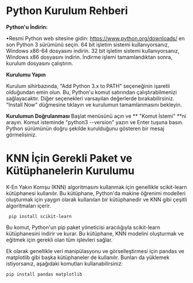 
# Python Kurulum Rehberi

**Python'u İndirin:**

•Resmi Python web sitesine gidin: https://www.python.org/downloads/  en son Python 3 sürümünü seçin.
64 bit işletim sistemi kullanıyorsanız, Windows x86-64 dosyasını indirin. 32 bit işletim sistemi kullanıyorsanız, Windows x86 dosyasını indirin.
İndirme işlemi tamamlandıktan sonra, kurulum dosyasını çalıştırın.

**Kurulumu Yapın**

Kurulum sihirbazında, "Add Python 3.x to PATH" seçeneğinin işaretli olduğundan emin olun. Bu, Python'u komut satırından çalıştırabilmenizi sağlayacaktır.
Diğer seçenekleri varsayılan değerlerde bırakabilirsiniz.
"Install Now" düğmesine tıklayın ve kurulumun tamamlanmasını bekleyin.

**Kurulumun Doğrulanması**
Başlat menüsünü açın ve ** "Komut İstemi" **ni arayın.
Komut isteminde "python3 --version" yazın ve Enter tuşuna basın.
Python sürümünün doğru şekilde kurulduğunu gösteren bir mesaj görmelisiniz.

# KNN İçin Gerekli Paket ve Kütüphanelerin Kurulumu

K-En Yakın Komşu (KNN) algoritmasını kullanmak için genellikle scikit-learn kütüphanesi kullanılır. Bu kütüphane, Python'da makine öğrenimi modelleri oluşturmak için yaygın olarak kullanılan bir kütüphanedir ve KNN gibi çeşitli algoritmaları içerir.

<code> pip install scikit-learn </code>

Bu komut, Python'un pip paket yöneticisi aracılığıyla scikit-learn kütüphanesini indirir ve kurar. Bu kütüphane, KNN modelini oluşturmak ve eğitmek için gerekli olan tüm işlevleri sağlar.

Ek olarak genellikle veri manipülasyonu ve görselleştirmesi için pandas ve matplotlib gibi başka kütüphaneler de kullanılır. Bunları da yüklemek istiyorsanız, aşağıdaki komutları kullanabilirsiniz:

<code>pip install pandas matplotlib </code>
